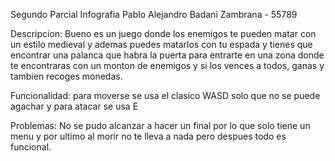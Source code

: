 Segundo Parcial Infografia
Pablo Alejandro Badani Zambrana - 55789

Descripcion: 
Bueno es un juego donde los enemigos te pueden matar con un estilo medieval y ademas puedes matarlos con tu espada y tienes que encontrar una palanca que habra la puerta para entrarte en una zona donde te encontraras con un monton de enemigos y si los vences a todos, ganas y tambien recoges monedas.

Funcionalidad:
para moverse se usa el clasico WASD solo que no se puede agachar y para atacar se usa E

Problemas:
No se pudo alcanzar a hacer un final por lo que solo tiene un menu y por ultimo al morir no te lleva a nada pero despues todo es funcional.